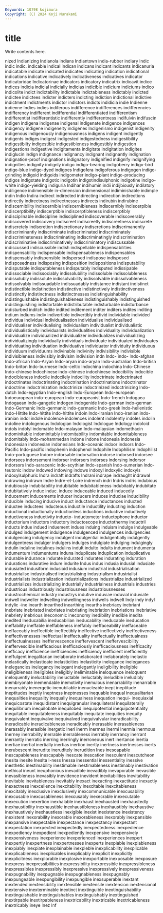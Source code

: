 ```yaml
---
Keywords: 10798 kojimura
Copyright: (C) 2024 Koji Murakami
---
```


# title

Write contents here.



nized Indianizing Indianola indians Indiantown india-rubber indiary
Indic indic indic. indicable indical indican indicans indicant indicants indicanuria
indicatable indicate indicated indicates indicating indication indicational indications indicative indicatively
indicativeness indicatives indicator Indicatoridae Indicatorinae indicators indicatory indicatrix indicavit indice
indices indicia indicial indicially indicias indicible indicium indiciums indico indicolite
indict indictability indictable indictableness indictably indicted indictee indictees indicter indicters
indicting indiction indictional indictive indictment indictments indictor indictors indicts indidicia
indie Indienne indienne Indies indies indiferous indifference indifferences indifferencies indifferency
indifferent indifferential indifferentiated indifferentism indifferentist indifferentistic indifferently indifferentness indifulvin indifuscin
indigen indigena indigenae indigenal indigenate indigence indigences indigency indigene indigeneity
indigenes Indigenismo indigenist indigenity indigenous indigenously indigenousness indigens indigent indigently
indigents indiges indigest indigested indigestedness indigestibility indigestibilty indigestible indigestibleness indigestibly
indigestion indigestions indigestive indigitamenta indigitate indigitation indigites indiglucin indign indignance
indignancy indignant indignantly indignation indignation-proof indignations indignatory indignified indignify indignifying
indignities indignity indignly indigo indigo-bearing indigoberry indigo-bird indigo-blue indigo-dyed indigoes
Indigofera indigoferous indigogen indigo-grinding indigoid indigoids indigometer indigo-plant indigo-producing indigos
indigotate indigotic indigotin indigotindisulphonic indigotine indigo-white indigo-yielding indiguria Indihar indihumin
indii indijbiously indilatory indiligence indimensible in-dimension indimensional indiminishable indimple indin
Indio Indira indirect indirected indirecting indirection indirections indirectly indirectness indirectnesses
indirects indirubin indirubine indiscernibility indiscernible indiscernibleness indiscernibly indiscerpible indiscerptibility indiscerptible
indiscerptibleness indiscerptibly indisciplinable indiscipline indisciplined indiscoverable indiscoverably indiscovered indiscovery indiscreet
indiscreetly indiscreetness indiscrete indiscretely indiscretion indiscretionary indiscretions indiscrimanently indiscriminantly indiscriminate
indiscriminated indiscriminately indiscriminateness indiscriminating indiscriminatingly indiscrimination indiscriminative indiscriminatively indiscriminatory indiscussable
indiscussed indiscussible indish indispellable indispensabilities indispensability indispensable indispensableness indispensables indispensably
indispensible indispersed indispose indisposed indisposedness indisposing indisposition indispositions indisputability indisputable
indisputableness indisputably indisputed indissipable indissociable indissociably indissolubility indissoluble indissolubleness indissolubly
indissolute indissolvability indissolvable indissolvableness indissolvably indissuadable indissuadably indistance indistant indistinct
indistinctible indistinction indistinctive indistinctively indistinctiveness indistinctly indistinctness indistinctnesses indistinguishability indistinguishable
indistinguishableness indistinguishably indistinguished indistinguishing indistortable indistributable indisturbable indisturbance indisturbed inditch
indite indited inditement inditer inditers indites inditing indium indiums indiv
indivertible indivertibly individ individable individed individua individual individualisation individualise individualised
individualiser individualising individualism individualist individualistic individualistically individualists individualities individuality individualization
individualize individualized individualizer individualizes individualizing individualizingly individually individuals individuate individuated
individuates individuating individuation individuative individuator individuity individuous individuum individuums indivinable
indivinity indivisibility indivisible indivisibleness indivisibly indivisim indivision indn Indo- indo-
Indo-afghan Indo-african Indo-Aryan Indo-aryan indo-aryan Indo-australian Indo-british Indo-briton Indo-burmese Indo-celtic
Indochina indochina Indo-Chinese Indo-chinese Indochinese indo-chinese indochinese indocibility indocible indocibleness
indocile indocilely indocility indoctrinate indoctrinated indoctrinates indoctrinating indoctrination indoctrinations indoctrinator
indoctrine indoctrinization indoctrinize indoctrinized indoctrinizing Indo-dutch Indo-egyptian Indo-english Indo-European Indo-european
Indoeuropean indo-european Indo-europeanist Indo-french Indogaea Indogaean Indo-gangetic indogen indogenide Indo-german
indo-german Indo-Germanic Indo-germanic indo-germanic Indo-greek Indo-hellenistic Indo-Hittite Indo-hittite indo-hittite indoin
Indo-Iranian Indo-iranian indo-iranian indol indole indolence indolences indolent indolently indoles
indolin indoline indologenous Indologian Indologist Indologue Indology indoloid indols indolyl
indomable Indo-malayan Indo-malaysian indomethacin indominitable indominitably indomitability indomitable indomitableness indomitably
Indo-mohammedan Indone indone Indonesia indonesia Indonesian indonesian indonesians Indo-oceanic indoor
indoors Indo-Pacific Indo-pacific indophenin indophenol Indophile Indophilism Indophilist Indo-portuguese Indore
indorsable indorsation indorse indorsed indorsee indorsees indorsement indorser indorsers indorses
indorsing indorsor indorsors Indo-saracenic Indo-scythian Indo-spanish Indo-sumerian Indo-teutonic indow indowed
indowing indows indoxyl indoxylic indoxyls indoxylsulphuric Indra indraft indrafts Indrani
indrape indraught indrawal indrawing indrawn Indre Indre-et-Loire indrench indri Indris
indris indubious indubiously indubitability indubitable indubitableness indubitably indubitate indubitatively induc
induc. induce induceable induced inducedly inducement inducements inducer inducers induces
induciae inducibility inducible inducing inducive induct inductance inductances inducted inductee
inductees inducteous inductile inductility inducting induction inductional inductionally inductionless inductions
inductive inductively inductiveness inductivity inducto- inductometer inductophone inductor inductorium inductors
inductory inductoscope inductothermy inductril inducts indue indued induement indues induing
induism indulge indulgeable indulged indulgement indulgence indulgenced indulgences indulgencies indulgencing
indulgency indulgent indulgential indulgentially indulgently indulgentness indulger indulgers indulges indulgiate
indulging indulgingly indulin induline indulines indulins indult indulto indults indument
indumenta indumentum indumentums induna induplicate induplication induplicative indurable indurance indurate
indurated indurates indurating induration indurations indurative indure indurite Indus indus
indusia indusial indusiate indusiated indusiform indusioid indusium industrial industrialisation industrialise
industrialised industrialising industrialism industrialist industrialists industrialization industrializations industrialize industrialized industrializes
industrializing industrially industrialness industrials industries industrious industriously industriousness industriousnesses industrochemical
industry industrys indutive induviae induvial induviate indwell indweller indwelling indwellingness
indwells indwelt Indy indy indyl indylic -ine inearth inearthed inearthing
inearths inebriacy inebriant inebriate inebriated inebriates inebriating inebriation inebriations inebriative
inebriety inebrious ineconomic ineconomy inedibility inedible inedita inedited Ineducabilia ineducabilian
ineducability ineducable ineducation ineffability ineffable ineffableness ineffably ineffaceability ineffaceable ineffaceably
ineffectible ineffectibly ineffective ineffectively ineffectiveness ineffectivenesses ineffectual ineffectuality ineffectually ineffectualness
ineffectualnesses ineffervescence ineffervescent ineffervescibility ineffervescible inefficacious inefficaciously inefficaciousness inefficacity inefficacy
inefficience inefficiencies inefficiency inefficient inefficiently ineffulgent inegalitarian inelaborate inelaborated inelaborately
inelastic inelastically inelasticate inelasticities inelasticity inelegance inelegances inelegancies inelegancy inelegant
inelegantly ineligibility ineligible ineligibleness ineligibles ineligibly ineliminable ineloquence ineloquent ineloquently
ineluctability ineluctable ineluctably ineludible ineludibly inembryonate inemendable inemotivity inemulous inenarrability
inenarrable inenarrably inenergetic inenubilable inenucleable inept ineptitude ineptitudes ineptly ineptness
ineptnesses inequable inequal inequalitarian inequalities inequality inequally inequalness inequation inequi-
inequiaxial inequicostate inequidistant inequigranular inequilateral inequilaterally inequilibrium inequilobate inequilobed inequipotential
inequipotentiality inequitable inequitableness inequitably inequitate inequities inequity inequivalent inequivalve inequivalved
inequivalvular ineradicability ineradicable ineradicableness ineradicably inerasable inerasableness inerasably inerasible inergetic
Ineri inerm Inermes Inermi Inermia inermous Inerney inerrability inerrable inerrableness
inerrably inerrancy inerrant inerrantly inerratic inerring inerringly inerroneous inert inertance
inertia inertiae inertial inertially inertias inertion inertly inertness inertnesses inerts
inerubescent inerudite ineruditely inerudition Ines inescapable inescapableness inescapably inescate inescation
inesculent inescutcheon Inesita inesite Ineslta I-ness Inessa inessential inessentiality inessive
inesthetic inestimability inestimable inestimableness inestimably inestivation inethical ineunt ineuphonious inevadible
inevadibly inevaporable inevasible inevasibleness inevasibly inevidence inevident inevitabilities inevitability inevitable
inevitableness inevitably inexact inexacting inexactitude inexactly inexactness inexcellence inexcitability inexcitable
inexcitableness inexcitably inexclusive inexclusively inexcommunicable inexcusability inexcusable inexcusableness inexcusably inexecrable
inexecutable inexecution inexertion inexhalable inexhaust inexhausted inexhaustedly inexhaustibility inexhaustible inexhaustibleness
inexhaustibly inexhaustive inexhaustively inexhaustless inexigible inexist inexistence inexistency inexistent inexorability
inexorable inexorableness inexorably inexpansible inexpansive inexpectable inexpectance inexpectancy inexpectant inexpectation
inexpected inexpectedly inexpectedness inexpedience inexpediency inexpedient inexpediently inexpensive inexpensively inexpensiveness
inexperience inexperienced inexperiences inexpert inexpertly inexpertness inexpertnesses inexperts inexpiable inexpiableness
inexpiably inexpiate inexplainable inexpleble inexplicability inexplicable inexplicableness inexplicables inexplicably inexplicit
inexplicitly inexplicitness inexplorable inexplosive inexportable inexposable inexposure inexpress inexpressibilities inexpressibility
inexpressible inexpressibleness inexpressibles inexpressibly inexpressive inexpressively inexpressiveness inexpugnability inexpugnable inexpugnableness
inexpugnably inexpungeable inexpungibility inexpungible inexsuperable inextant inextended inextensibility inextensible inextensile
inextension inextensional inextensive inexterminable inextinct inextinguible inextinguishability inextinguishable inextinguishables inextinguishably
inextinguished inextirpable inextirpableness inextricability inextricable inextricableness inextricably ineye Inez Inf
